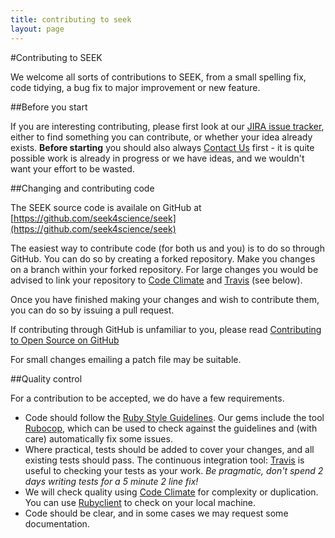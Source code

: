 ```yaml
---
title: contributing to seek
layout: page
---
```

#Contributing to SEEK

We welcome all sorts of contributions to SEEK, from a small spelling fix, code tidying, a bug fix to major improvement or new feature.

##Before you start

If you are interesting contributing, please first look at our [JIRA issue tracker](https://jira-bsse.ethz.ch/browse/OPSK), either to find something you can contribute, or whether your
idea already exists. **Before starting** you should also always [Contact Us](/contacting_us.html) first - it is quite possible work is already in progress or we have ideas, and we wouldn't want your
effort to be wasted.

##Changing and contributing code

The SEEK source code is availale on GitHub at [https://github.com/seek4science/seek](https://github.com/seek4science/seek)

The easiest way to contribute code (for both us and you) is to do so through GitHub. You can do so by creating a forked repository. Make you changes on a branch within your forked repository.
For large changes you would be advised to link your repository to [Code Climate](https://codeclimate.com) and [Travis](https://travis-ci.org) (see below).

Once you have finished making your changes and wish to contribute them, you can do so by issuing a pull request.

If contributing through GitHub is unfamiliar to you, please read [Contributing to Open Source on GitHub](https://guides.github.com/activities/contributing-to-open-source/)

For small changes emailing a patch file may be suitable.

##Quality control

For a contribution to be accepted, we do have a few requirements.

  * Code should follow the [Ruby Style Guidelines](https://github.com/bbatsov/ruby-style-guide). Our gems include the tool [Rubocop](https://github.com/bbatsov/rubocop), which can be used to check against the guidelines and (with care) automatically fix some issues.
  * Where practical, tests should be added to cover your changes, and all existing tests should pass. The continuous integration tool: [Travis](https://travis-ci.org/seek4science/seek) is useful to checking your tests as your work. _Be pragmatic, don't spend 2 days writing tests for a 5 minute 2 line fix!_
  * We will check quality using [Code Climate](https://codeclimate.com/github/seek4science/seek) for complexity or duplication. You can use [Rubyclient](https://github.com/whitesmith/rubycritic) to check on your local machine.
  * Code should be clear, and in some cases we may request some documentation.
